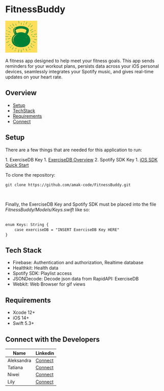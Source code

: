  # FitnessBuddy 
![FitnessBuddy_icon](/FitnessBuddy/FitnessBuddy/Resources/Assets.xcassets/AppIcon.appiconset/100.png)
<p>A fitness app designed to help meet your fitness goals. This app sends reminders for your workout plans, persists data across your iOS personal devices, seamlessly integrates your Spotify music, and gives real-time updates on your heart rate. </p>

## Overview

- [Setup](#Setup)
- [TechStack](#TechStack)
- [Requirements](#Requirements)
- [Connect](#ConnectwiththeDevelopers)


## Setup

<p>There are a few things that are needed for this application to run:</p>
1. ExerciseDB Key
    1.  <a href="https://rapidapi.com/justin-WFnsXH_t6/api/exercisedb/details">ExerciseDB Overview</a>
2. Spotify SDK Key
    1. <a href="https://developer.spotify.com/documentation/ios/quick-start/">iOS SDK Quick Start</a>
    
<br>
<p>To clone the repository: </p>  
 
```
git clone https://github.com/amak-code/FitnessBuddy.git

```
<br>

<p>Finally, the ExerciseDB Key and Spotify SDK must be placed into the file <i>FitnessBuddy/Models/Keys.swift</i> like so:</p>

```

enum Keys: String {
    case exerciseDB = "INSERT ExerciseDB Key HERE"
}
```

## Tech Stack
- Firebase: Authentication and authorization, Realtime database
- Healthkit: Health data
- Spotify SDK: Playlist access
- JSONDecode: Decode json data from RapidAPI: ExerciseDB
- Webkit: Web Browser for gif views 


## Requirements
- Xcode 12+
- iOS 14+
- Swift 5.3+


## Connect with the Developers
|Name|Linkedin|
|----|-----| 
|Aleksandra|<a href="https://www.linkedin.com/in/aleksandra-makhrova-a37061126/">Connect</a>|
|Tatiana|<a href="https://www.linkedin.com/in/tatiana-bondarenko/">Connect</a>|
|Niwei|<a href="https://www.linkedin.com/in/niwei-l-8702b068/">Connect</a>|
|Lily|<a href="https://www.linkedin.com/in/lily-tran-076b8b132/">Connect</a>|

